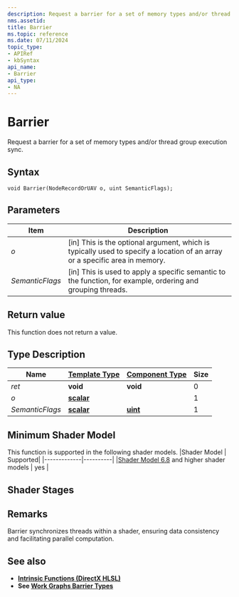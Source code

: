 ```yaml
---
description: Request a barrier for a set of memory types and/or thread group execution sync.
nms.assetid:
title: Barrier
ms.topic: reference
ms.date: 07/11/2024
topic_type:
- APIRef
- kbSyntax
api_name:
- Barrier
api_type:
- NA
---
```



# Barrier

Request a barrier for a set of memory types and/or thread group execution sync.


## Syntax


```syntax
void Barrier(NodeRecordOrUAV o, uint SemanticFlags);
```


## Parameters

| Item | Description |
|------|-------------|
| *o* | [in] This is the optional argument, which is typically used to specify a location of an array or a specific area in memory.  |
| *SemanticFlags* | [in] This is used to apply a specific semantic to the function, for example, ordering and grouping threads.  |

## Return value

 This function does not return a value.
## Type Description

| Name  | [**Template Type**](../direct3dhlsl/dx-graphics-hlsl-data-types.md)| [**Component Type**](../direct3dhlsl/dx-graphics-hlsl-data-types.md) | Size |
|-------|--------------------------------------------------------------------|----------------------------------------------------------------------|------|
| *ret* | **void** | **void** | 0 |
| *o* | [**scalar**](../direct3dhlsl/dx-graphics-hlsl-scalar.md) |  | 1 |
| *SemanticFlags* | [**scalar**](../direct3dhlsl/dx-graphics-hlsl-scalar.md) | [**uint**](../WinProg/windows-data-types) | 1 |

## Minimum Shader Model

This function is supported in the following shader models.
|Shader Model |	Supported|
|-------------|----------|
|[Shader Model 6.8](https://microsoft.github.io/DirectX-Specs/d3d/HLSL_ShaderModel6_8) and higher shader models | yes |

## Shader Stages


## Remarks

Barrier synchronizes threads within a shader, ensuring data consistency and facilitating parallel computation.

## See also


- [**Intrinsic Functions (DirectX HLSL)**](../direct3dhlsl/dx-graphics-hlsl-intrinsic-functions.md)
- **See [Work Graphs Barrier Types](https://microsoft.github.io/DirectX-Specs/d3d/WorkGraphs.html#barrier)**